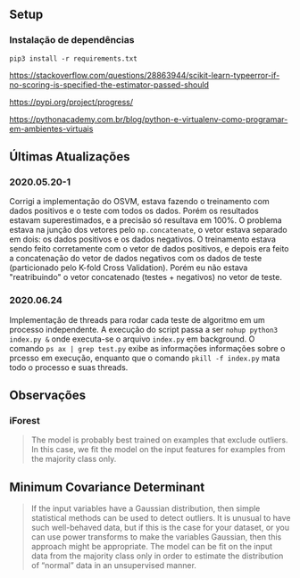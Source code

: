 ## Setup

### Instalação de dependências

```
pip3 install -r requirements.txt
```

https://stackoverflow.com/questions/28863944/scikit-learn-typeerror-if-no-scoring-is-specified-the-estimator-passed-should

https://pypi.org/project/progress/

https://pythonacademy.com.br/blog/python-e-virtualenv-como-programar-em-ambientes-virtuais

## Últimas Atualizações

### 2020.05.20-1
Corrigi a implementação do OSVM, estava fazendo o treinamento com dados positivos e o teste com todos os dados. Porém os resultados estavam superestimados, e a precisão só resultava em 100%. O problema estava na junção dos vetores pelo `np.concatenate`, o vetor estava separado em dois: os dados positivos e os dados negativos. O treinamento estava sendo feito corretamente com o vetor de dados positivos, e depois era feito a concatenação do vetor de dados negativos com os dados de teste (particionado pelo K-fold Cross Validation). Porém eu não estava "reatribuindo" o vetor concatenado (testes + negativos) no vetor de teste.

### 2020.06.24
Implementação de threads para rodar cada teste de algoritmo em um processo independente. A execução do script passa a ser `nohup python3 index.py &` onde executa-se o arquivo `index.py` em background. O comando `ps ax | grep test.py` exibe as informações informações sobre o prcesso em execução, enquanto que o comando `pkill -f index.py` mata todo o processo e suas threads.

## Observações

### iForest

> The model is probably best trained on examples that exclude outliers. In this case, we fit the model on the input features for examples from the majority class only.

## Minimum Covariance Determinant

> If the input variables have a Gaussian distribution, then simple statistical methods can be used to detect outliers. It is unusual to have such well-behaved data, but if this is the case for your dataset, or you can use power transforms to make the variables Gaussian, then this approach might be appropriate. The model can be fit on the input data from the majority class only in order to estimate the distribution of “normal” data in an unsupervised manner.